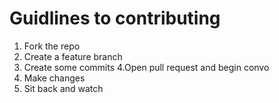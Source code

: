 # Guidlines to contributing

1. Fork the repo
2. Create a feature branch
3. Create some commits
4.Open pull request and begin convo
5. Make changes
6. Sit back and watch
